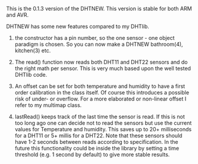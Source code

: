 
This is the 0.1.3 version of the DHTNEW. 
This version is stable for both ARM and AVR.

DHTNEW has some new features compared to my DHTlib.

1) the constructor has a pin number, so the one sensor - one object paradigm is chosen.
   So you can now make a DHTNEW bathroom(4), kitchen(3) etc.

2) The read() function now reads both DHT11 and DHT22 sensors and do the right 
   math per sensor. This is very much based upon the well tested DHTlib code.

3) An offset can be set for both temperature and humidity to have a first order
   calibration in the class itself. Of course this introduces a possible risk of
   under- or overflow.
   For a more elaborated or non-linear offset I refer to my multimap class.
   
4) lastRead() keeps track of the last time the sensor is read. If this is not too long ago 
   one can decide not to read the sensors but use the current values for Temperature and humidity.
   This saves up to 20+ milliseconds for a DHT11 or 5+ millis for a DHT22. Note that these sensors 
   should have 1-2 seconds between reads according to specification. 
   In the future this functionality could be inside the library by setting a time threshold
   (e.g. 1 second by default) to give more stable results.

